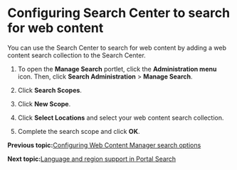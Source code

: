 # Configuring Search Center to search for web content

You can use the Search Center to search for web content by adding a web content search collection to the Search Center.

1.  To open the **Manage Search** portlet, click the **Administration menu** icon. Then, click **Search Administration** \> **Manage Search**.

2.  Click **Search Scopes**.

3.  Click **New Scope**.

4.  Click **Select Locations** and select your web content search collection.

5.  Complete the search scope and click **OK**.



**Previous topic:**[Configuring Web Content Manager search options](../wcm/wcm_config_search.md)

**Next topic:**[Language and region support in Portal Search](../admin-system/srr_lng_regio_spprt.md)


